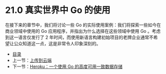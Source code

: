 # 21.0 真实世界中 Go 的使用

在接下来的章节中，我们将讨论一些 Go 的实际使用案例：我们将探索一些如今在商业领域中使用的 Go 应用程序，并指出为什么选择在这些领域中使用 Go 。考虑到这一语言仅发行了 2 年时间，而使用新语言构建初始项目的老牌企业通常不希望让公众知道这一点，这是非常令人印象深刻的。

- [目录](getting-started.md)
- 上一节：[上传到云端](20.8.md)
- 下一节：[Heroku：一个使用 Go 的高度可用一致数据存储](21.1.md)
